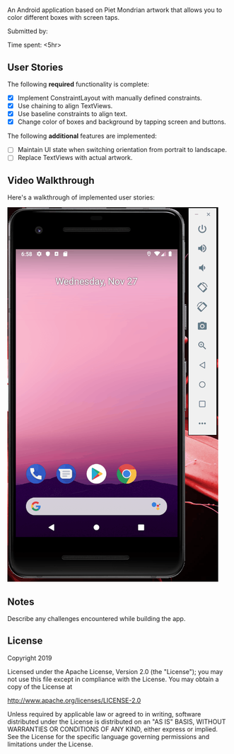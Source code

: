 # <Color My Views>

An Android application based on Piet Mondrian artwork that allows you to color different boxes with screen taps.

Submitted by: <Raul Rivero Rubio>

Time spent: <5hr>

## User Stories

The following **required** functionality is complete:

* [X] Implement ConstraintLayout with manually defined constraints.
* [X] Use chaining to align TextViews.
* [X] Use baseline constraints to align text.
* [X] Change color of boxes and background by tapping screen and buttons.

The following **additional** features are implemented:

* [ ] Maintain UI state when switching orientation from portrait to landscape.
* [ ] Replace TextViews with actual artwork.

## Video Walkthrough 

Here's a walkthrough of implemented user stories:

<img src='color_my_views_demo.gif' title='Color My Views animated demo' alt='Color My Views demo' />

## Notes

Describe any challenges encountered while building the app.

## License

Copyright 2019 <Raul Rivero Rubio>

Licensed under the Apache License, Version 2.0 (the "License");
you may not use this file except in compliance with the License.
You may obtain a copy of the License at

http://www.apache.org/licenses/LICENSE-2.0

Unless required by applicable law or agreed to in writing, software
distributed under the License is distributed on an "AS IS" BASIS,
WITHOUT WARRANTIES OR CONDITIONS OF ANY KIND, either express or implied.
See the License for the specific language governing permissions and
limitations under the License.

